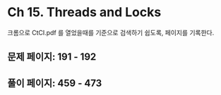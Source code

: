# Ch 15. Threads and Locks

크롬으로 CtCI.pdf 를 열었을때를 기준으로 검색하기 쉽도록, 페이지를 기록한다.

## 문제 페이지: 191 - 192

## 풀이 페이지: 459 - 473
